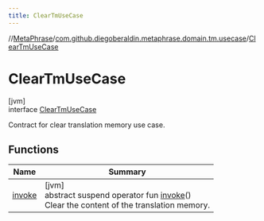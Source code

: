 ```yaml
---
title: ClearTmUseCase
---
```

//[MetaPhrase](../../../index.html)/[com.github.diegoberaldin.metaphrase.domain.tm.usecase](../index.html)/[ClearTmUseCase](index.html)



# ClearTmUseCase



[jvm]\
interface [ClearTmUseCase](index.html)

Contract for clear translation memory use case.



## Functions


| Name | Summary |
|---|---|
| [invoke](invoke.html) | [jvm]<br>abstract suspend operator fun [invoke](invoke.html)()<br>Clear the content of the translation memory. |

